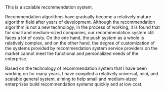 This is a scalable recommendation system.

Recommendation algorithms have gradually become a relatively mature algorithm field after years of development. Although the recommendation algorithm is not a new technology, in the process of working, it is found that for small and medium-sized companies, our recommendation system still faces a lot of costs. On the one hand, the push system as a whole is relatively complex, and on the other hand, the degree of customization of the systems provided by recommendation system service providers on the market cannot meet the functional and personalized needs of the enterprise.

Based on the technology of recommendation system that I have been working on for many years, I have compiled a relatively universal, mini, and scalable general system, aiming to help small and medium-sized enterprises build recommendation systems quickly and at low cost.
